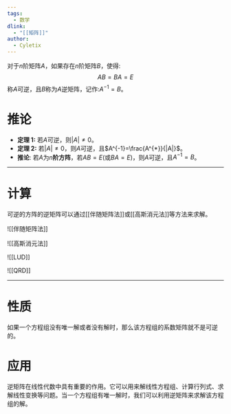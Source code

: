 ```yaml
---
tags:
  - 数学
dlink:
  - "[[矩阵]]"
author:
  - Cyletix
---
```

对于$n$阶矩阵$A$，如果存在$n$阶矩阵$B$，使得:
$$
AB=BA=E
$$
称$A$可逆，且$B$称为$A$逆矩阵，记作:$A^{-1}=B$。

# 推论
- **定理 1:** 若$A$可逆，则$|A|\neq 0$。
- **定理 2:** 若$|A|\neq 0$，则$A$可逆，且$A^{-1}=\frac{A^{*}}{|A|}$。
- **推论**: 若$A$为$n$**阶方阵**，若$AB=E$(或$BA=E$)，则$A$可逆，且$A^{-1}=B$。
---
# 计算
可逆的方阵的逆矩阵可以通过[[伴随矩阵法]]或[[高斯消元法]]等方法来求解。

![[伴随矩阵法]]

![[高斯消元法]]

![[LUD]]


![[QRD]]



---
# 性质
如果一个方程组没有唯一解或者没有解时，那么该方程组的系数矩阵就不是可逆的。

# 应用
逆矩阵在线性代数中具有重要的作用。它可以用来解线性方程组、计算行列式、求解线性变换等问题。当一个方程组有唯一解时，我们可以利用逆矩阵来求解该方程组的解。